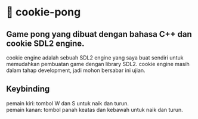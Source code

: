 # 🍪 cookie-pong
## Game pong yang dibuat dengan bahasa C++ dan cookie SDL2 engine.

cookie engine adalah sebuah SDL2 engine yang saya buat sendiri untuk memudahkan pembuatan game dengan library SDL2.
cookie engine masih dalam tahap development, jadi mohon bersabar ini ujian.

## Keybinding
pemain kiri: tombol W dan S untuk naik dan turun.
<br>
pemain kanan: tombol panah keatas dan kebawah untuk naik dan turun.
